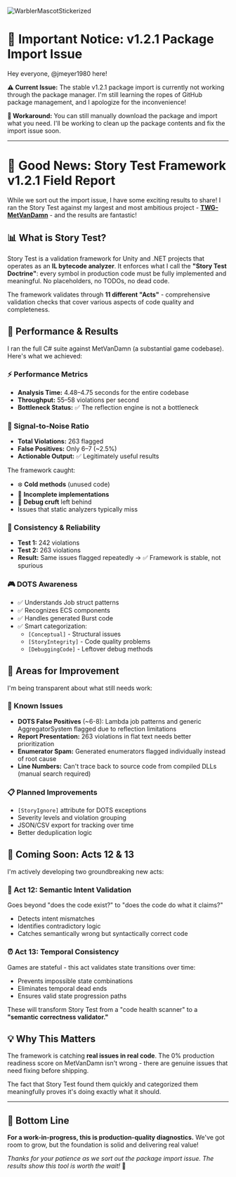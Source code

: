 ![WarblerMascotStickerized](https://github.com/Tiny-Walnut-Games/TheStoryTest/raw/develop/.github/WarblerMascotStickerized.png)

# 🚨 Important Notice: v1.2.1 Package Import Issue

Hey everyone, @jmeyer1980 here!

**⚠️ Current Issue:** The stable v1.2.1 package import is currently not working through the package manager. I'm still learning the ropes of GitHub package management, and I apologize for the inconvenience!

**🔧 Workaround:** You can still manually download the package and import what you need. I'll be working to clean up the package contents and fix the import issue soon.

---

# 🎯 Good News: Story Test Framework v1.2.1 Field Report

While we sort out the import issue, I have some exciting results to share! I ran the Story Test against my largest and most ambitious project - [**TWG-MetVanDamn**](https://github.com/Tiny-Walnut-Games/TWG-MetVanDamn) - and the results are fantastic!

## 📊 What is Story Test?

Story Test is a validation framework for Unity and .NET projects that operates as an **IL bytecode analyzer**. It enforces what I call the **"Story Test Doctrine"**: every symbol in production code must be fully implemented and meaningful. No placeholders, no TODOs, no dead code.

The framework validates through **11 different "Acts"** - comprehensive validation checks that cover various aspects of code quality and completeness.

## 🚀 Performance & Results

I ran the full C# suite against MetVanDamn (a substantial game codebase). Here's what we achieved:

### ⚡ Performance Metrics
- **Analysis Time:** 4.48–4.75 seconds for the entire codebase
- **Throughput:** 55–58 violations per second
- **Bottleneck Status:** ✅ The reflection engine is not a bottleneck

### 🎯 Signal-to-Noise Ratio
- **Total Violations:** 263 flagged
- **False Positives:** Only 6–7 (~2.5%)
- **Actionable Output:** ✅ Legitimately useful results

The framework caught:
- ❄️ **Cold methods** (unused code)
- 🔧 **Incomplete implementations**
- 🐛 **Debug cruft** left behind
- Issues that static analyzers typically miss

### 🔄 Consistency & Reliability
- **Test 1:** 242 violations
- **Test 2:** 263 violations
- **Result:** Same issues flagged repeatedly → ✅ Framework is stable, not spurious

### 🎮 DOTS Awareness
- ✅ Understands Job struct patterns
- ✅ Recognizes ECS components
- ✅ Handles generated Burst code
- ✅ Smart categorization:
  - `[Conceptual]` - Structural issues
  - `[StoryIntegrity]` - Code quality problems
  - `[DebuggingCode]` - Leftover debug methods

## 🔧 Areas for Improvement

I'm being transparent about what still needs work:

### 🎯 Known Issues
- **DOTS False Positives** (~6-8): Lambda job patterns and generic AggregatorSystem flagged due to reflection limitations
- **Report Presentation:** 263 violations in flat text needs better prioritization
- **Enumerator Spam:** Generated enumerators flagged individually instead of root cause
- **Line Numbers:** Can't trace back to source code from compiled DLLs (manual search required)

### 📋 Planned Improvements
- `[StoryIgnore]` attribute for DOTS exceptions
- Severity levels and violation grouping
- JSON/CSV export for tracking over time
- Better deduplication logic

## 🚀 Coming Soon: Acts 12 & 13

I'm actively developing two groundbreaking new acts:

### 🧠 Act 12: Semantic Intent Validation
Goes beyond "does the code exist?" to "does the code do what it claims?"
- Detects intent mismatches
- Identifies contradictory logic
- Catches semantically wrong but syntactically correct code

### ⏰ Act 13: Temporal Consistency
Games are stateful - this act validates state transitions over time:
- Prevents impossible state combinations
- Eliminates temporal dead ends
- Ensures valid state progression paths

These will transform Story Test from a "code health scanner" to a **"semantic correctness validator."**

## 💡 Why This Matters

The framework is catching **real issues in real code**. The 0% production readiness score on MetVanDamn isn't wrong - there are genuine issues that need fixing before shipping.

The fact that Story Test found them quickly and categorized them meaningfully proves it's doing exactly what it should.

---

## 🎉 Bottom Line

**For a work-in-progress, this is production-quality diagnostics.** We've got room to grow, but the foundation is solid and delivering real value!

*Thanks for your patience as we sort out the package import issue. The results show this tool is worth the wait!* 🚀